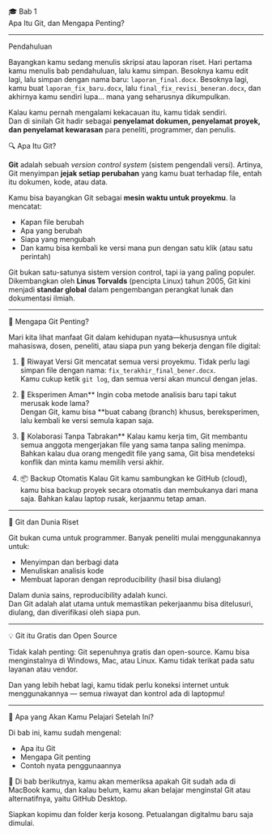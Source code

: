 

🎓 Bab 1  
Apa Itu Git, dan Mengapa Penting?

---

 Pendahuluan

Bayangkan kamu sedang menulis skripsi atau laporan riset. Hari pertama kamu menulis bab pendahuluan, lalu kamu simpan. Besoknya kamu edit lagi, lalu simpan dengan nama baru: `laporan_final.docx`. Besoknya lagi, kamu buat `laporan_fix_baru.docx`, lalu `final_fix_revisi_beneran.docx`, dan akhirnya kamu sendiri lupa... mana yang seharusnya dikumpulkan.

Kalau kamu pernah mengalami kekacauan itu, kamu tidak sendiri.  
Dan di sinilah Git hadir sebagai **penyelamat dokumen, penyelamat proyek, dan penyelamat kewarasan** para peneliti, programmer, dan penulis.



🔍 Apa Itu Git?

**Git** adalah sebuah _version control system_ (sistem pengendali versi). Artinya, Git menyimpan **jejak setiap perubahan** yang kamu buat terhadap file, entah itu dokumen, kode, atau data.

Kamu bisa bayangkan Git sebagai **mesin waktu untuk proyekmu**. Ia mencatat:
- Kapan file berubah
- Apa yang berubah
- Siapa yang mengubah
- Dan kamu bisa kembali ke versi mana pun dengan satu klik (atau satu perintah)

Git bukan satu-satunya sistem version control, tapi ia yang paling populer.  
Dikembangkan oleh **Linus Torvalds** (pencipta Linux) tahun 2005, Git kini menjadi **standar global** dalam pengembangan perangkat lunak dan dokumentasi ilmiah.

---

🧠 Mengapa Git Penting?

Mari kita lihat manfaat Git dalam kehidupan nyata—khususnya untuk mahasiswa, dosen, peneliti, atau siapa pun yang bekerja dengan file digital:

1. 🔄 Riwayat Versi
Git mencatat semua versi proyekmu. Tidak perlu lagi simpan file dengan nama:
`fix_terakhir_final_bener.docx`.  
Kamu cukup ketik `git log`, dan semua versi akan muncul dengan jelas.

2. 🧪 Eksperimen Aman**
Ingin coba metode analisis baru tapi takut merusak kode lama?  
Dengan Git, kamu bisa **buat cabang (branch) khusus, bereksperimen, lalu kembali ke versi semula kapan saja.

3. 🤝 Kolaborasi Tanpa Tabrakan**
Kalau kamu kerja tim, Git membantu semua anggota mengerjakan file yang sama tanpa saling menimpa. Bahkan kalau dua orang mengedit file yang sama, Git bisa mendeteksi konflik dan minta kamu memilih versi akhir.

4. 📦 Backup Otomatis
Kalau Git kamu sambungkan ke GitHub (cloud), kamu bisa backup proyek secara otomatis dan membukanya dari mana saja. Bahkan kalau laptop rusak, kerjaanmu tetap aman.

---

🧬 Git dan Dunia Riset

Git bukan cuma untuk programmer. Banyak peneliti mulai menggunakannya untuk:
- Menyimpan dan berbagi data
- Menuliskan analisis kode
- Membuat laporan dengan reproducibility (hasil bisa diulang)

Dalam dunia sains, reproducibility adalah kunci.  
Dan Git adalah alat utama untuk memastikan pekerjaanmu bisa ditelusuri, diulang, dan diverifikasi oleh siapa pun.

---

💡 Git itu Gratis dan Open Source

Tidak kalah penting: Git sepenuhnya gratis dan open-source.
Kamu bisa menginstalnya di Windows, Mac, atau Linux. Kamu tidak terikat pada satu layanan atau vendor.

Dan yang lebih hebat lagi, kamu tidak perlu koneksi internet untuk menggunakannya — semua riwayat dan kontrol ada di laptopmu!

---

🎯 Apa yang Akan Kamu Pelajari Setelah Ini?

Di bab ini, kamu sudah mengenal:
- Apa itu Git
- Mengapa Git penting
- Contoh nyata penggunaannya

📍 Di bab berikutnya, kamu akan memeriksa apakah Git sudah ada di MacBook kamu, dan kalau belum, kamu akan belajar menginstal Git atau alternatifnya, yaitu GitHub Desktop.

Siapkan kopimu dan folder kerja kosong. Petualangan digitalmu baru saja dimulai.

